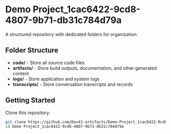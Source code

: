 # Demo Project_1cac6422-9cd8-4807-9b71-db31c784d79a
A structured repository with dedicated folders for organization.

## Folder Structure

- **code/** - Store all source code files
- **artifacts/** - Store build outputs, documentation, and other generated content
- **logs/** - Store application and system logs
- **transcripts/** - Store conversation transcripts and records

## Getting Started

Clone this repository:
```bash
git clone https://github.com/Dev41-artifacts/Demo-Project_1cac6422-9cd8-4807-9b71-db31c784d79a
cd Demo Project_1cac6422-9cd8-4807-9b71-db31c784d79a
```
